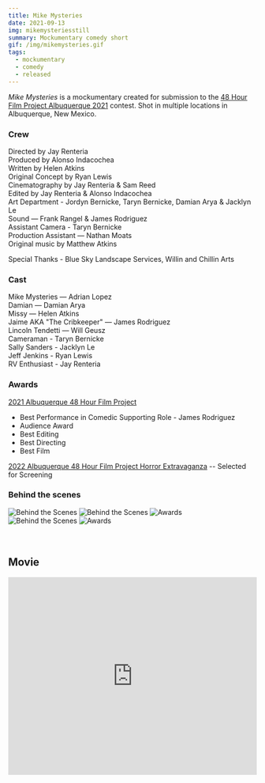 ```yaml
---
title: Mike Mysteries
date: 2021-09-13
img: mikemysteriesstill
summary: Mockumentary comedy short
gif: /img/mikemysteries.gif
tags:
  - mockumentary
  - comedy
  - released
---
```


_Mike Mysteries_ is a mockumentary created for submission to the [48 Hour Film Project Albuquerque 2021](https://www.48hourfilm.com/en/albuquerque-nm/48hfp/2021) contest. Shot in multiple locations in Albuquerque, New Mexico.
</br>

### Crew

Directed by Jay Renteria</br>
Produced by Alonso Indacochea</br>
Written by Helen Atkins</br>
Original Concept by Ryan Lewis</br>
Cinematography by Jay Renteria & Sam Reed</br>
Edited by Jay Renteria & Alonso Indacochea</br>
Art Department - Jordyn Bernicke, Taryn Bernicke, Damian Arya & Jacklyn Le</br>
Sound — Frank Rangel & James Rodriguez</br>
Assistant Camera - Taryn Bernicke</br>
Production Assistant — Nathan Moats</br>
Original music by Matthew Atkins

Special Thanks - Blue Sky Landscape Services, Willin and Chillin Arts
</br>

### Cast

Mike Mysteries — Adrian Lopez</br>
Damian — Damian Arya</br>
Missy — Helen Atkins</br>
Jaime AKA "The Cribkeeper" — James Rodriguez</br>
Lincoln Tendetti — Will Geusz</br>
Cameraman - Taryn Bernicke</br>
Sally Sanders - Jacklyn Le</br>
Jeff Jenkins - Ryan Lewis</br>
RV Enthusiast - Jay Renteria
</br>

### Awards

[2021 Albuquerque 48 Hour Film Project](https://www.48hourfilm.com/en/albuquerque-nm/48hfp/2021)
* Best Performance in Comedic Supporting Role - James Rodriguez
* Audience Award
* Best Editing
* Best Directing
* Best Film

[2022 Albuquerque 48 Hour Film Project Horror Extravaganza](https://www.youtube.com/watch?v=uJXB8tw_jpA) -- Selected for Screening
</br>

### Behind the scenes

<div class="row g-2">
  <div class="col-lg-6 col-md-12 mb-6 mb-lg-0">
    <img src="/img/mike_mysteries/behind_3.jpg" class="w-100 shadow-1-strong rounded mb-2" alt="Behind the Scenes">
    <img src="/img/mike_mysteries/behind_1.png" class="w-100 shadow-1-strong rounded mb-2" alt="Behind the Scenes">
    <img src="/img/mike_mysteries/awards_2.jpg" class="w-100 shadow-1-strong rounded mb-2" alt="Awards">
  </div>
  <div class="col-lg-6 mb-6 mb-lg-0">
    <img src="/img/mike_mysteries/still.jpg" class="w-100 shadow-1-strong rounded mb-2" alt="Behind the Scenes">
    <img src="/img/mike_mysteries/awards_3.jpg" class="w-100 shadow-1-strong rounded mb-2" alt="Awards">
  </div>
</div>
<br><br>

## Movie

<center><iframe width="100%" height="400vh" src="https://www.youtube.com/embed/JFGP4nQMhzI" title="YouTube video player" frameborder="0" allow="accelerometer; autoplay; clipboard-write; encrypted-media; gyroscope; picture-in-picture" allowfullscreen></iframe></center>